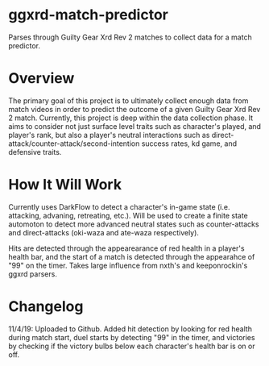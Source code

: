 # ggxrd-match-predictor
Parses through Guilty Gear Xrd Rev 2 matches to collect data for a match predictor. 

# Overview
The primary goal of this project is to ultimately collect enough data from match videos in order to predict the outcome of a given Guilty Gear Xrd Rev 2 match. Currently, this project is deep within the data collection phase. It aims to consider not just surface level traits such as character's played, and player's rank, but also a player's neutral interactions such as direct-attack/counter-attack/second-intention success rates, kd game, and defensive traits. 

# How It Will Work
Currently uses DarkFlow to detect a character's in-game state (i.e. attacking, advaning, retreating, etc.). Will be used to create a finite state automoton to detect more advanced neutral states such as counter-attacks and direct-attacks (oki-waza and ate-waza respectively). 

Hits are detected through the appearearance of red health in a player's health bar, and the start of a match is detected through the appearahce of "99" on the timer. Takes large influence from nxth's and keeponrockin's ggxrd parsers. 

# Changelog
11/4/19: Uploaded to Github. Added hit detection by looking for red health during match start, duel starts by detecting "99" in the timer, and victories by checking if the victory bulbs below each character's health bar is on or off.



